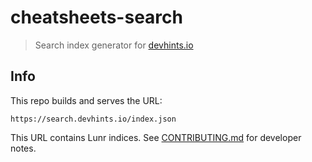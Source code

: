 # cheatsheets-search

> Search index generator for [devhints.io](https://devhints.io)

## Info

This repo builds and serves the URL:

```
https://search.devhints.io/index.json
```

This URL contains Lunr indices. See [CONTRIBUTING.md](CONTRIBUTING.md) for developer notes.
